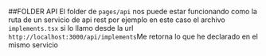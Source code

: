 ##FOLDER API
El folder de ``pages/api`` nos puede estar funcionando como la ruta de un servicio de api rest por ejemplo en este caso el archivo `` implements.tsx `` si lo llamo desde la url ``http://localhost:3000/api/implements``Me retorna lo que he declarado en el mismo servicio
